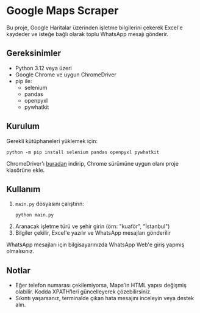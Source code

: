 # Google Maps Scraper

Bu proje, Google Haritalar üzerinden işletme bilgilerini çekerek Excel'e kaydeder ve isteğe bağlı olarak toplu WhatsApp mesajı gönderir.

## Gereksinimler

- Python 3.12 veya üzeri
- Google Chrome ve uygun ChromeDriver
- pip ile:
    - selenium
    - pandas
    - openpyxl
    - pywhatkit

## Kurulum

Gerekli kütüphaneleri yüklemek için:
```
python -m pip install selenium pandas openpyxl pywhatkit
```

ChromeDriver'ı [buradan](https://chromedriver.chromium.org/downloads) indirip, Chrome sürümüne uygun olanı proje klasörüne ekle.

## Kullanım
1. `main.py` dosyasını çalıştırın:
    ```
    python main.py
    ```
2. Aranacak işletme türü ve şehir girin (örn: "kuaför", "İstanbul")
3. Bilgiler çekilir, Excel'e yazılır ve WhatsApp mesajları gönderilir

WhatsApp mesajları için bilgisayarınızda WhatsApp Web'e giriş yapmış olmalısınız.

## Notlar

- Eğer telefon numarası çekilemiyorsa, Maps’in HTML yapısı değişmiş olabilir. Kodda XPATH’leri güncelleyerek çözebilirsiniz.
- Sıkıntı yaşarsanız, terminalde çıkan hata mesajını inceleyin veya destek alın.